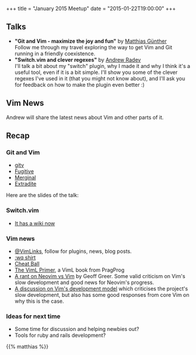 +++
title = "January 2015 Meetup"
date = "2015-01-22T19:00:00"
+++

## Talks

- **"Git and Vim - maximize the joy and fun"** by [Matthias Günther](https://twitter.com/wikimatze)<br>
Follow me through my travel exploring the way to get Vim and Git running in a friendly coexistence.
- **"Switch.vim and clever regexes"** by [Andrew Radev](https://twitter.com/andrewradev "Andrew Radev")<br>
I'll talk a bit about my "switch" plugin, why I made it and why I think it's a useful tool, even if it is a bit simple. I'll show you some of the clever regexes I've used in it (that you might not know about), and I'll ask you for feedback on how to make the plugin even better :)


## Vim News

Andrew will share the latest news about Vim and other parts of it.


## Recap

### Git and Vim

- [gitv](https://github.com/gregsexton/gitv)
- [Fugitive](https://github.com/tpope/vim-fugitive)
- [Merginal](https://github.com/idanarye/vim-merginal)
- [Extradite](https://github.com/int3/vim-extradite)


Here are the slides of the talk:

<script async class="speakerdeck-embed" data-id="2e58f59084330132353846ef331f01f2" data-ratio="1.33159947984395" src="//speakerdeck.com/assets/embed.js"></script>


### Switch.vim

- [It has a wiki now](https://github.com/AndrewRadev/switch.vim/wiki)


### Vim news

- [@VimLinks](https://twitter.com/vimlinks), follow for plugins, news, blog posts.
- [:wq shirt](http://teespring.com/vimwq)
- [Cheat Ball](http://www.reddit.com/r/vim/comments/2sc2qp/remember_the_vim_cheat_ball_that_was_posted_here/)
- [The VimL Primer](https://pragprog.com/book/bkviml/the-viml-primer), a VimL book from PragProg
- [A rant on Neovim vs Vim](http://geoff.greer.fm/2015/01/15/why-neovim-is-better-than-vim/) by Geoff Greer. Some valid criticism on Vim's slow development and good news for Neovim's progress.
- [A discussion on Vim's development model](https://groups.google.com/forum/#!topic/vim_dev/m1RMplyIbug) which criticises the project's slow development, but also has some good responses from core Vim on why this is the case.


### Ideas for next time

- Some time for discussion and helping newbies out?
- Tools for ruby and rails development?

{{% matthias %}}
